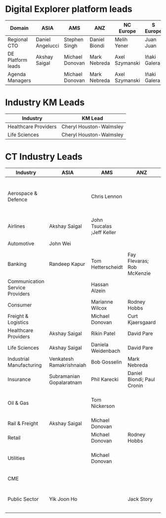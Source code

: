 # Digital Explorer platform leads

|Domain|ASIA|AMS|ANZ|NC Europe|S Europe|UKIIMEA|Global|
|---|---|---|---|---|---|---|---|
|Regional CTO|Daniel Angelucci|Stephen Singh |Daniel Biondi|Melih Yener|Juan Juan|Sukhi Gill|
DE Platform leads|Akshay Saigal | Michael Donovan |Mark Nebreda |Axel Szymanski |Iñaki Galera |Ron Brown|David Stevens
Agenda Managers| | Michael Donovan |Mark Nebreda  |Axel Szymanski |Iñaki Galera |Ron Brown| David Stevens

# Industry KM Leads

|Industry|KM Lead
|---|---|
Healthcare Providers|Cheryl Houston-Walmsley|
Life Sciences|Cheryl Houston-Walmsley|

# CT Industry Leads

|Industry|ASIA|AMS|ANZ|NC Europe|S Europe|UKIIMEA|Global|
|---|---|---|---|---|---|---|---|
Aerospace & Defence| |Chris Lennon| | Jürgen Dettling || Ged Cunliffe; Phil Lathaen; Paul Comis|
Airlines|Akshay Saigal|	John Tsucalas ;Jeff Keller| | Jürgen Dettling | |
Automotive|John Wei| | |Jürgen Dettling | |Phil Mullis
Banking|Randeep Kapur|Tom Hetterscheidt|Fay Flevaras;  Rob McKenzie|Mirza Ahmad|Cesc Gudayol;Maria  Rodriguez;Agostino Rosso; Juan Juan|Andrew Dare|
Communication Service Providers| |Hassan Alzein| | Melih Yener| | Ron Brown
Consumer| |Marianne Wilcox|Rodney Hobbs	| |Fabrice Oudert|Stuart Lawrence
Freight & Logistics	||Michael Donovan |Curt Kjaersgaard|Yves Vanderbeken| |Jason Campion
Healthcare Providers|Akshay Saigal|Rikin Patel|David Pare ||Iñaki Galera;  Luciano Boschetti|Stuart Lawrence|Femi Ladega|
Life Sciences|Akshay Saigal|Daniela Weidenbach|David Pare||Iñaki Galera|Stuart Lawrence|Femi Ladega|
Industrial Manufacturing|Venkatesh Ramakrishnaiah|Bob Gosselin|Mark Nebreda|Chris Fangmann|Stephane Torlet|Phil Mullis
Insurance|Subramanian Gopalaratnam|Phil Karecki|Daniel Biondi;  Paul Cronin|Kristian Jeeves||Maria Solano  |
Oil & Gas||Tom Nickerson||||Kishore Chekuri; Andrew Taylor
Rail & Freight|	Akshay Saigal|Michael Donovan|||Yves Vanderbeken|Jason Campion
Retail||Michael Donovan|Rodney Hobbs||Fabrice Oudert|Stuart Lawrence
Utilities||Michael Donovan||Hannes Leb|Agostino Rosso; Juan Juan|Kishore Chekuri; Sai Penumuru
CME||||||Ron Brown
Public Sector|Yik Joon Ho||Jack Story|Peter Grostol|Yves Vanderbeken;  Luciano Boschetti|Ron Brown; Paul Teece



